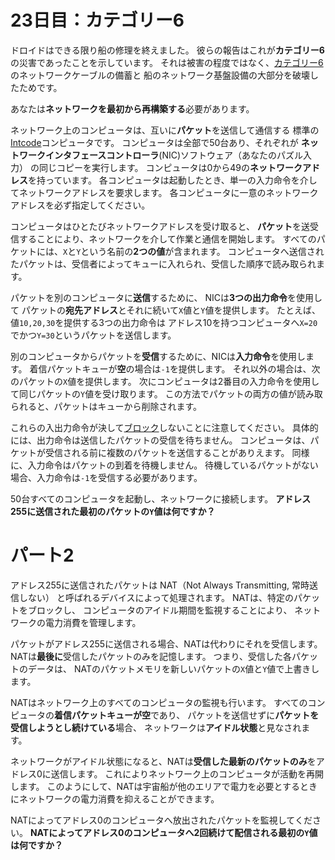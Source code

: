 # 23日目：カテゴリー6 #

ドロイドはできる限り船の修理を終えました。
彼らの報告はこれが**カテゴリー6**の災害であったことを示しています。
それは被害の程度ではなく、[カテゴリー6](***)のネットワークケーブルの備蓄と
船のネットワーク基盤設備の大部分を破壊したためです。

あなたは**ネットワークを最初から再構築する**必要があります。

ネットワーク上のコンピュータは、互いに**パケット**を送信して通信する
標準の[Intcode](../day9/quiz.md)コンピュータです。
コンピュータは全部で50台あり、それぞれが
**ネットワークインタフェースコントローラ**(NIC)ソフトウェア（あなたのパズル入力）
の同じコピーを実行します。
コンピュータは0から49の**ネットワークアドレス**を持っています。
各コンピュータは起動したとき、単一の入力命令を介してネットワークアドレスを要求します。
各コンピュータに一意のネットワークアドレスを必ず指定してください。

コンピュータはひとたびネットワークアドレスを受け取ると、
**パケット**を送受信することにより、ネットワークを介して作業と通信を開始します。
すべてのパケットには、`X`と`Y`という名前の**2つの値**が含まれます。
コンピュータへ送信されたパケットは、受信者によってキューに入れられ、受信した順序で読み取られます。

パケットを別のコンピュータに**送信**するために、
NICは**3つの出力命令**を使用して
パケットの**宛先アドレス**とそれに続いて`X`値と`Y`値を提供します。
たとえば、値`10,20,30`を提供する3つの出力命令は
アドレス10を持つコンピュータへ`X=20`でかつ`Y=30`というパケットを送信します。

別のコンピュータからパケットを**受信**するために、NICは**入力命令**を使用します。
着信パケットキューが**空**の場合は`-1`を提供します。
それ以外の場合は、次のパケットの`X`値を提供します。
次にコンピュータは2番目の入力命令を使用して同じパケットの`Y`値を受け取ります。
この方法でパケットの両方の値が読み取られると、パケットはキューから削除されます。

これらの入出力命令が決して[ブロック](***)しないことに注意してください。
具体的には、出力命令は送信したパケットの受信を待ちません。
コンピュータは、パケットが受信される前に複数のパケットを送信することがありえます。
同様に、入力命令はパケットの到着を待機しません。
待機しているパケットがない場合、入力命令は`-1`を受信する必要があります。

50台すべてのコンピュータを起動し、ネットワークに接続します。
**アドレス255に送信された最初のパケットの`Y`値は何ですか？**

# パート2 #

アドレス255に送信されたパケットは
NAT（Not Always Transmitting, 常時送信しない）
と呼ばれるデバイスによって処理されます。
NATは、特定のパケットをブロックし、
コンピュータのアイドル期間を監視することにより、
ネットワークの電力消費を管理します。

パケットがアドレス255に送信される場合、NATは代わりにそれを受信します。
NATは**最後に**受信したパケットのみを記憶します。
つまり、受信した各パケットのデータは、
NATのパケットメモリを新しいパケットの`X`値と`Y`値で上書きします。

NATはネットワーク上のすべてのコンピュータの監視も行います。
すべてのコンピュータの**着信パケットキューが空**であり、
パケットを送信せずに**パケットを受信しようとし続けている**場合、
ネットワークは**アイドル状態**と見なされます。

ネットワークがアイドル状態になると、NATは**受信した最新のパケットのみ**をアドレス0に送信します。
これによりネットワーク上のコンピュータが活動を再開します。
このようにして、NATは宇宙船が他のエリアで電力を必要とするときにネットワークの電力消費を抑えることができます。

NATによってアドレス0のコンピュータへ放出されたパケットを監視してください。
**NATによってアドレス0のコンピュータへ2回続けて配信される最初の`Y`値は何ですか？**
